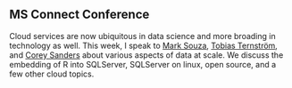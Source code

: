 ## MS Connect Conference

Cloud services are now ubiquitous in data science and more broading in technology as well.  This week, I speak to [Mark Souza](https://twitter.com/mark_azurecat), [Tobias Ternström](https://twitter.com/tobiassql), and [Corey Sanders](https://twitter.com/coreysanderswa) about various aspects of data at scale.  We discuss the embedding of R into SQLServer, SQLServer on linux, open source, and a few other cloud topics.
